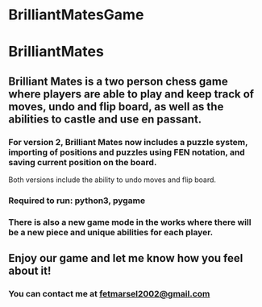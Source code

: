 # BrilliantMatesGame
# BrilliantMates

## Brilliant Mates is a two person chess game where players are able to play and keep track of moves, undo and flip board, as well as the abilities to castle and use en passant.

### For version 2, Brilliant Mates now includes a puzzle system, importing of positions and puzzles using FEN notation, and saving current position on the board.

Both versions include the ability to undo moves and flip board.

### Required to run: python3, pygame

### There is also a new game mode in the works where there will be a new piece and unique abilities for each player.

## Enjoy our game and let me know how you feel about it!

### You can contact me at fetmarsel2002@gmail.com
